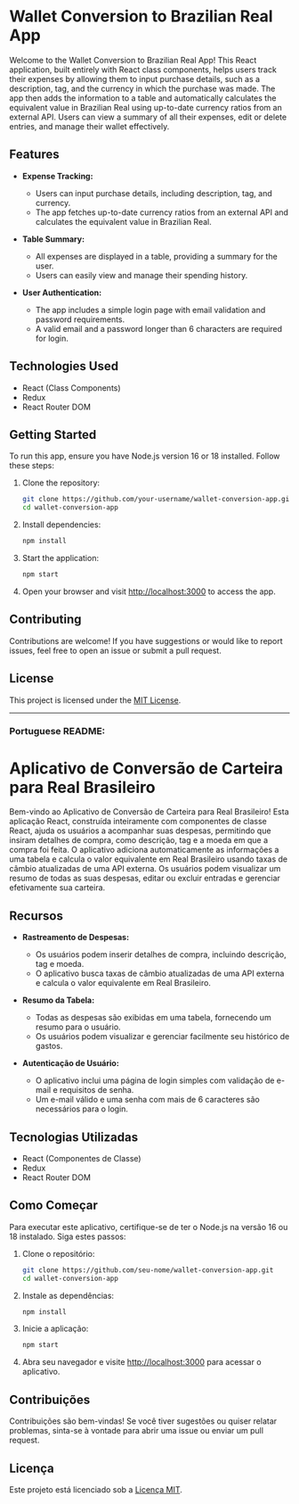 # Wallet Conversion to Brazilian Real App

Welcome to the Wallet Conversion to Brazilian Real App! This React application, built entirely with React class components, helps users track their expenses by allowing them to input purchase details, such as a description, tag, and the currency in which the purchase was made. The app then adds the information to a table and automatically calculates the equivalent value in Brazilian Real using up-to-date currency ratios from an external API. Users can view a summary of all their expenses, edit or delete entries, and manage their wallet effectively.

## Features

- **Expense Tracking:**
  - Users can input purchase details, including description, tag, and currency.
  - The app fetches up-to-date currency ratios from an external API and calculates the equivalent value in Brazilian Real.

- **Table Summary:**
  - All expenses are displayed in a table, providing a summary for the user.
  - Users can easily view and manage their spending history.

- **User Authentication:**
  - The app includes a simple login page with email validation and password requirements.
  - A valid email and a password longer than 6 characters are required for login.

## Technologies Used

- React (Class Components)
- Redux
- React Router DOM

## Getting Started

To run this app, ensure you have Node.js version 16 or 18 installed. Follow these steps:

1. Clone the repository:

   ```bash
   git clone https://github.com/your-username/wallet-conversion-app.git
   cd wallet-conversion-app
   ```

2. Install dependencies:

   ```bash
   npm install
   ```

3. Start the application:

   ```bash
   npm start
   ```

4. Open your browser and visit [http://localhost:3000](http://localhost:3000) to access the app.

## Contributing

Contributions are welcome! If you have suggestions or would like to report issues, feel free to open an issue or submit a pull request.

## License

This project is licensed under the [MIT License](LICENSE).

---

### Portuguese README:

# Aplicativo de Conversão de Carteira para Real Brasileiro

Bem-vindo ao Aplicativo de Conversão de Carteira para Real Brasileiro! Esta aplicação React, construída inteiramente com componentes de classe React, ajuda os usuários a acompanhar suas despesas, permitindo que insiram detalhes de compra, como descrição, tag e a moeda em que a compra foi feita. O aplicativo adiciona automaticamente as informações a uma tabela e calcula o valor equivalente em Real Brasileiro usando taxas de câmbio atualizadas de uma API externa. Os usuários podem visualizar um resumo de todas as suas despesas, editar ou excluir entradas e gerenciar efetivamente sua carteira.

## Recursos

- **Rastreamento de Despesas:**
  - Os usuários podem inserir detalhes de compra, incluindo descrição, tag e moeda.
  - O aplicativo busca taxas de câmbio atualizadas de uma API externa e calcula o valor equivalente em Real Brasileiro.

- **Resumo da Tabela:**
  - Todas as despesas são exibidas em uma tabela, fornecendo um resumo para o usuário.
  - Os usuários podem visualizar e gerenciar facilmente seu histórico de gastos.

- **Autenticação de Usuário:**
  - O aplicativo inclui uma página de login simples com validação de e-mail e requisitos de senha.
  - Um e-mail válido e uma senha com mais de 6 caracteres são necessários para o login.

## Tecnologias Utilizadas

- React (Componentes de Classe)
- Redux
- React Router DOM

## Como Começar

Para executar este aplicativo, certifique-se de ter o Node.js na versão 16 ou 18 instalado. Siga estes passos:

1. Clone o repositório:

   ```bash
   git clone https://github.com/seu-nome/wallet-conversion-app.git
   cd wallet-conversion-app
   ```

2. Instale as dependências:

   ```bash
   npm install
   ```

3. Inicie a aplicação:

   ```bash
   npm start
   ```

4. Abra seu navegador e visite [http://localhost:3000](http://localhost:3000) para acessar o aplicativo.

## Contribuições

Contribuições são bem-vindas! Se você tiver sugestões ou quiser relatar problemas, sinta-se à vontade para abrir uma issue ou enviar um pull request.

## Licença

Este projeto está licenciado sob a [Licença MIT](LICENSE).
